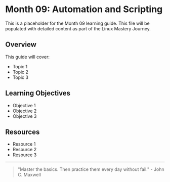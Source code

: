# Month 09: Automation and Scripting

This is a placeholder for the Month 09 learning guide. This file will be populated with detailed content as part of the Linux Mastery Journey.

## Overview

This guide will cover:

- Topic 1
- Topic 2
- Topic 3

## Learning Objectives

- Objective 1
- Objective 2
- Objective 3

## Resources

- Resource 1
- Resource 2
- Resource 3

---

> "Master the basics. Then practice them every day without fail." - John C. Maxwell
